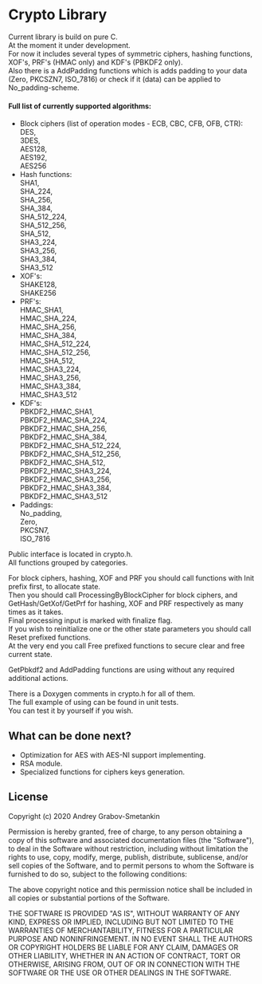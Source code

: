 # Crypto Library

Current library is build on pure C.\
At the moment it under development.\
For now it includes several types of symmetric ciphers, hashing functions, XOF's, PRF's (HMAC only) and KDF's (PBKDF2 only).\
Also there is a AddPadding functions which is adds padding to your data (Zero, PKCSZN7, ISO_7816) or check if it (data) can be applied to No_padding-scheme.

#### Full list of currently supported algorithms:
* Block ciphers (list of operation modes - ECB, CBC, CFB, OFB, CTR):\
	DES,\
	3DES,\
	AES128,\
	AES192,\
	AES256
* Hash functions:\
	SHA1,\
	SHA_224,\
	SHA_256,\
	SHA_384,\
	SHA_512_224,\
	SHA_512_256,\
	SHA_512,\
	SHA3_224,\
	SHA3_256,\
	SHA3_384,\
	SHA3_512
* XOF's:\
	SHAKE128,\
	SHAKE256
* PRF's:\
	HMAC_SHA1,\
	HMAC_SHA_224,\
	HMAC_SHA_256,\
	HMAC_SHA_384,\
	HMAC_SHA_512_224,\
	HMAC_SHA_512_256,\
	HMAC_SHA_512,\
	HMAC_SHA3_224,\
	HMAC_SHA3_256,\
	HMAC_SHA3_384,\
	HMAC_SHA3_512
* KDF's:\
	PBKDF2_HMAC_SHA1,\
	PBKDF2_HMAC_SHA_224,\
	PBKDF2_HMAC_SHA_256,\
	PBKDF2_HMAC_SHA_384,\
	PBKDF2_HMAC_SHA_512_224,\
	PBKDF2_HMAC_SHA_512_256,\
	PBKDF2_HMAC_SHA_512,\
	PBKDF2_HMAC_SHA3_224,\
	PBKDF2_HMAC_SHA3_256,\
	PBKDF2_HMAC_SHA3_384,\
	PBKDF2_HMAC_SHA3_512
* Paddings:\
	No_padding,\
    Zero,\
    PKCSN7,\
    ISO_7816
		
Public interface is located in crypto.h.\
All functions grouped by categories.

For block ciphers, hashing, XOF and PRF you should call functions with Init prefix first, to allocate state.\
Then you should call ProcessingByBlockCipher for block ciphers, and GetHash/GetXof/GetPrf for hashing, XOF and PRF respectively as many times as it takes.\
Final processing input is marked with finalize flag.\
If you wish to reinitialize one or the other state parameters you should call Reset prefixed functions.\
At the very end you call Free prefixed functions to secure clear and free current state.

GetPbkdf2 and AddPadding functions are using without any required additional actions.

There is a Doxygen comments in crypto.h for all of them.\
The full example of using can be found in unit tests.\
You can test it by yourself if you wish.

## What can be done next?
- Optimization for AES with AES-NI support implementing.
- RSA module.
- Specialized functions for ciphers keys generation.

## License

Copyright (c) 2020 Andrey Grabov-Smetankin

Permission is hereby granted, free of charge, to any person
obtaining a copy of this software and associated documentation
files (the "Software"), to deal in the Software without
restriction, including without limitation the rights to use,
copy, modify, merge, publish, distribute, sublicense, and/or sell
copies of the Software, and to permit persons to whom the
Software is furnished to do so, subject to the following
conditions:

The above copyright notice and this permission notice shall be
included in all copies or substantial portions of the Software.

THE SOFTWARE IS PROVIDED "AS IS", WITHOUT WARRANTY OF ANY KIND,
EXPRESS OR IMPLIED, INCLUDING BUT NOT LIMITED TO THE WARRANTIES
OF MERCHANTABILITY, FITNESS FOR A PARTICULAR PURPOSE AND
NONINFRINGEMENT. IN NO EVENT SHALL THE AUTHORS OR COPYRIGHT
HOLDERS BE LIABLE FOR ANY CLAIM, DAMAGES OR OTHER LIABILITY,
WHETHER IN AN ACTION OF CONTRACT, TORT OR OTHERWISE, ARISING
FROM, OUT OF OR IN CONNECTION WITH THE SOFTWARE OR THE USE OR
OTHER DEALINGS IN THE SOFTWARE.
